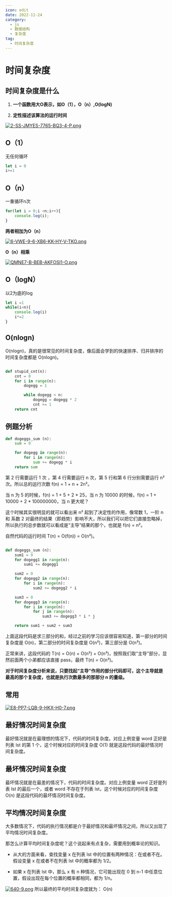 ```yaml
---
icon: edit
date: 2022-11-24
category:
  - js
  - 数据结构
  - 复杂度
tag:
  - 时间复杂度
---
```


# 时间复杂度
## 时间复杂度是什么
1. **一个函数用大O表示，如O（1），O（n）,O(logN)**

2. **定性描述该算法的运行时间**

[![2-SS-JMYES-7765-BQ3-4-P.png](https://i.postimg.cc/8zjvr499/2-SS-JMYES-7765-BQ3-4-P.png)](https://postimg.cc/fVQyGcwf)

## O（1）

无任何循环

```js
let i = 0
i+=1
```

## O（n）

一重循环n次

```js
for(let i = 0;i <n;i++){
    console.log(i);
}
```
**两者相加为O（n）**

[![6-VWE-9-6-XB6-KK-HY-V-TKO.png](https://i.postimg.cc/cH01S4SZ/6-VWE-9-6-XB6-KK-HY-V-TKO.png)](https://postimg.cc/qtDHcrqZ)

**O（n）相乘**

[![QMNE7-B-BEB-AKFOSI1-O.png](https://i.postimg.cc/4ynQWGnb/QMNE7-B-BEB-AKFOSI1-O.png)](https://postimg.cc/n9bmL64C)

## O（logN）
以2为底的log
```js
let i =1
while(i<n){
    console.log(i)
    i*=2
}
```
## O(nlogn)
O(nlogn)，真的是很常见的时间复杂度，像后面会学到的快速排序、归并排序的时间复杂度都是 O(nlogn)。

```python

def stupid_cnt(n):
    cnt = 0
    for i in range(n):
        dogegg = 1

        while dogegg < n:
            dogegg = dogegg * 2
            cnt += 1
    return cnt
```
## 例题分析
```python
def dogeggs_sum (n):
    sum = 0

    for dogegg in range(n):
        for i in range(n):
            sum += dogegg * i
    return sum
```
第 2 行需要运行 1 次 ，第 4 行需要运行 n 次，第 5 行和第 6 行分别需要运行 n² 次。所以总的运行次数 f(n) =  1 + n + 2n²。



当 n 为 5 的时候，f(n) = 1 + 5 + 2 * 25，当 n 为 10000 的时候，f(n) = 1 + 10000 + 2 * 100000000，当 n 更大呢？



这个时候其实很明显的就可以看出来 n² 起到了决定性的作用，像常数 1，一阶 n 和 系数 2 对最终的结果（即趋势）影响不大，所以我们可以把它们直接忽略掉，所以执行的总步数就可以看成是“主导”结果的那个，也就是 f(n) = n²。



自然代码的运行时间 T(n) = O(f(n)) = O(n²)。

```python

def dogeggs_sum (n):
    sum1 = 0
    for dogegg1 in range(n):
        sum1 += dogegg1

    sum2 = 0
    for dogegg2 in range(n):
        for i in range(n):
            sum2 += dogegg2 * i

    sum3 = 0
    for dogegg3 in range(n):
        for i in range(n):
            for j in range(n):
                sum3 += dogegg3 * i * j

    return sum1 + sum2 + sum3
 ```
  上面这段代码是求三部分的和，经过之前的学习应该很容易知道，第一部分的时间复杂度是 O(n)，第二部分的时间复杂度是 O(n²)，第三部分是 O(n³)。

正常来讲，这段代码的 T(n) = O(n) + O(n²) + O(n³)，按照我们取“主导”部分，显然前面两个小弟都应该直接 pass，最终 T(n) = O(n³)。

**对于时间复杂度分析来说，只要找起“主导”作用的部分代码即可，这个主导就是最高的那个复杂度，也就是执行次数最多的那部分 n 的量级。**

## 常用

[![E8-PP7-LQB-9-HKX-H0-7.png](https://i.postimg.cc/1ttfVcW4/E8-PP7-LQB-9-HKX-H0-7.png)](https://postimg.cc/WDB2QrcP)
## 最好情况时间复杂度



最好情况就是在最理想的情况下，代码的时间复杂度。对应上例变量 word 正好是列表 lst 的第 1 个，这个时候对应的时间复杂度 O(1) 就是这段代码的最好情况时间复杂度。



## 最坏情况时间复杂度



最坏情况就是在最差的情况下，代码的时间复杂度。对应上例变量 word 正好是列表 lst 的最后一个，或者 word 不存在于列表 lst，这个时候对应的时间复杂度 O(n) 是这段代码的最坏情况时间复杂度。



## 平均情况时间复杂度



大多数情况下，代码的执行情况都是介于最好情况和最坏情况之间，所以又出现了平均情况时间复杂度。



那怎么计算平均时间复杂度呢？这个说起来有点复杂，需要用到概率论的知识。

* 从大的方面来看，查找变量 x 在列表 lst 中的位置有两种情况：在或者不在。假设变量 x 在或者不在列表 lst 中的概率都为 1/2。

* 如果 x 在列表 lst 中，那么 x 有 n 种情况，它可能出现在 0 到 n-1 中任意位置，假设出现在每个位置的概率都相同，都为 1/n。

[![640-9.png](https://i.postimg.cc/631v51fM/640-9.png)](https://postimg.cc/47VdWPMc)
所以最终的平均时间复杂度就为：
O(n)
